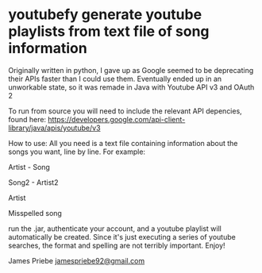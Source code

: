 youtubefy
generate youtube playlists from text file of song information
=========

Originally written in python, I gave up as Google seemed to be deprecating their APIs faster than I could use them.
Eventually ended up in an unworkable state, so it was remade in Java with Youtube API v3 and OAuth 2

To run from source you will need to include the relevant API depencies, found here:
https://developers.google.com/api-client-library/java/apis/youtube/v3


How to use:
All you need is a text file containing information about the songs you want, line by line. For example:

Artist - Song

Song2 - Artist2

Artist

Misspelled song

run the .jar, authenticate your account, and a youtube playlist will automatically be created.
Since it's just executing a series of youtube searches, the format and spelling are not terribly important.
Enjoy!


James Priebe
jamespriebe92@gmail.com

